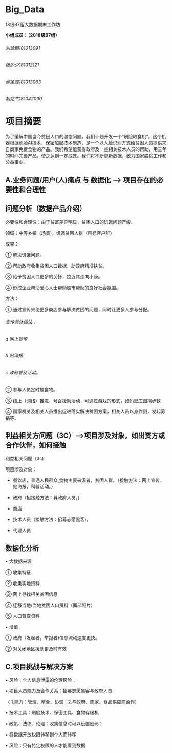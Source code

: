 # Big_Data
18级B7组大数据期末工作坊

**小组成员：（2018级B7组）**
###### 刘瑜鹏181013091 
###### 杨少少181012121
###### 邱圣雯181013063
###### 胡兆杰181042030

<h1>项目摘要</h1>

为了缓解中国当今贫困人口的温饱问题，我们计划开发一个“刷脸取食机”。这个机器根据刷脸AI技术、保密加密技术制造，是一个以人脸识别方式给贫困人员提供来自商家免费食物的产品。我们希望能获得政府及一些相关技术人员的帮助，用三年的时间完善产品，使之达到一定成效。我们将不断更新数据，致力国家脱贫工作和公益事业。

<h2>A.业务问题/用户(人)痛点 与 数据化 --> 项目存在的必要性和合理性</h2>

<h2>问题分析（数据产品介绍）</h2>

必要性和合理性：由于贫富差异明显，贫困人口的饥饿问题严峻。

领域：中等乡镇（场景)，饥饿贫困人群（目标客户群）

成果：

①	解决饥饿问题。

②	帮助政府收集贫困人口数据，助政府精准扶贫。

③	给予贫困人口更多的关怀，拉近其走向小康。

④	形成企业帮助爱心人士帮助超市帮助的良好社会氛围。

方法：

①	通过宣传来使更多商店参与解决贫困的问题，同时让更多人参与分配。

###### 宣传具体做法：

###### a 网上宣传

###### b 贴海报

###### c 政府普及活动。

②	参与人员定时放食物。

③	线上（网络）推进，号召援助活动，可通过游戏的形式，如蚂蚁庄园捐步数

④	国家机关及相关人员推出促进落实解决贫困方案，相关人员以身作则，发起募捐等。



<h2>利益相关方问题（3C）-->项目涉及对象，如出资方或合作伙伴，如何接触</h2>

利益相关问题（3c)

项目涉及对象：


* 餐饮店，普通人民群众,食物主要来源者，贫困人群。（接触方法：网上宣传，贴海报，科普活动。）

* 政府（招接触方法：募政府人员。)

* 商店

* 技术人员（接触方法：招募志愿黑客)，

* 代理人员

<h2>数据化分析</h2>

• 大数据来源

① 收集特征

② 收集实地资料

③ 网上寻找相关贫困信息

④ 迁移当地/当地贫困人口资料（面部照片）

⑤ 人口普查资料

• 增值

① 政府（发起者，举报者)信息流动速度更快。

② 对关闭地区援助更及时有效


<h2> C.项目挑战与解决方案</h2>

• 风险：个人信息泄露的伦理风险；

• 项目人员能力及合作关系：招募志愿黑客与政府人员

（ 1.能力：管理、整合、协调；2.与政府、商家、食品供应商合作）

• 技术工具：刷脸技术、保密工具、食物存储机

• 政策、法律、伦理：收集信息时可以设置密码；

• 将数据开放权限转移到个人而转移

• 风险；只有特定权限的人才能看到数据

